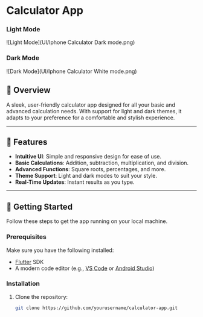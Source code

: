 # Calculator App

### Light Mode
![Light Mode](UI/Iphone Calculator Dark mode.png)

### Dark Mode
![Dark Mode](UI/Iphone Calculator White mode.png)
## 🌟 Overview
A sleek, user-friendly calculator app designed for all your basic and advanced calculation needs. With support for light and dark themes, it adapts to your preference for a comfortable and stylish experience.

---

## 🚀 Features
- **Intuitive UI**: Simple and responsive design for ease of use.
- **Basic Calculations**: Addition, subtraction, multiplication, and division.
- **Advanced Functions**: Square roots, percentages, and more.
- **Theme Support**: Light and dark modes to suit your style.
- **Real-Time Updates**: Instant results as you type.

---

## 🎯 Getting Started
Follow these steps to get the app running on your local machine.

### Prerequisites
Make sure you have the following installed:
- [Flutter](https://flutter.dev/) SDK
- A modern code editor (e.g., [VS Code](https://code.visualstudio.com/) or [Android Studio](https://developer.android.com/studio))

### Installation
1. Clone the repository:
   ```bash
   git clone https://github.com/yourusername/calculator-app.git

